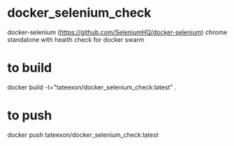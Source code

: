 # docker_selenium_check
docker-selenium (https://github.com/SeleniumHQ/docker-selenium) chrome standalone with health check for docker swarm

# to build
docker build -t="tateexon/docker_selenium_check:latest" .

# to push
docker push tateexon/docker_selenium_check:latest
